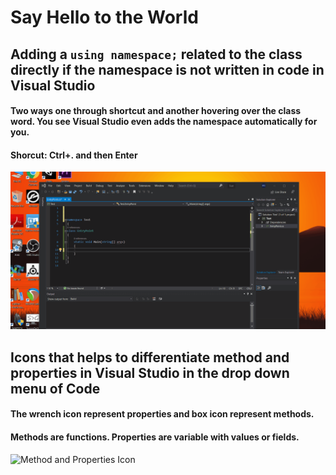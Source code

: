 # Say Hello to the World
## Adding a ```using namespace;``` related to the class directly if the namespace is not written in code in Visual Studio
#### Two ways one through shortcut and another hovering over the class word. You see Visual Studio even adds the namespace automatically for you.
#### Shorcut: Ctrl+. and then Enter
![Refactoring](Refactoring.gif)

## Icons that helps to differentiate method and properties in Visual Studio in the drop down menu of Code
#### The wrench icon represent properties and box icon represent methods.
#### Methods are functions. Properties are variable with values or fields.
![Method and Properties Icon](MethodsAndPropertis.jpg)

